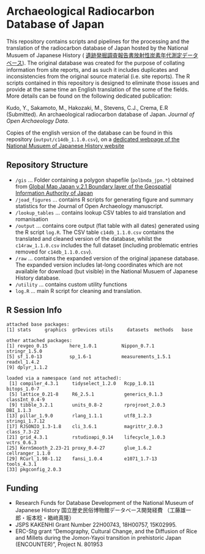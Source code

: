 # Archaeological Radiocarbon Database of Japan
This repository contains scripts and pipelines for the processing and the translation of the radiocarbon database of Japan hosted by the National Musuem of Japanese History (
[遺跡発掘調査報告書放射性炭素年代測定データベース](https://www.rekihaku.ac.jp/up-cgi/login.pl?p=param/esrd/db_param)). The original database was created for the purpose of collating information from site reports, and as such it includes duplicates and inconsistencies from the original source material (i.e. site reports). The R scripts contained in this repository is designed to eliminate those issues and provide at the same time an English translation of the some of the fields. More details can be found on the following dedicated publication:

Kudo, Y., Sakamoto, M., Hakozaki, M., Stevens, C.J., Crema, E.R (Submitted). An archaeological radiocarbon database of Japan. _Journal of Open Archaeology Data_.

Copies of the english version of the database can be found in this repository (`output/c14db_1.1.0.csv`), on a [dedicated webpage of the National Musuem of Japanese History website](https://www.rekihaku.ac.jp/up-cgi/login.pl?p=param/esrd_en/db_param
)

## Repository Structure
 * `/gis` ... Folder containing a polygon shapefile (`polbnda_jpn.*`) obtained from [Global Map Japan v.2.1 Boundary layer of the Geospatial Information Authority of Japan](https://www.gsi.go.jp/kankyochiri/gm_japan_e.html)
 * `/joad_figures` ... contains R scripts for generating figure and summary statistics for the Journal of Open Archaeology manuscript.
 * `/lookup_tables` ... contains lookup CSV tables to aid translation and romanisation
 * `/output` ... contains core output (flat table with all dates) generated using the R script `log.R`. The CSV table `c14db_1.1.0.csv` contains the translated and cleaned version of the database, whilst the `c14raw_1.1.0.csv` includes the full dataset (including problematic entries removed for `c14db_1.1.0.csv`).
 * `/raw` ... contains the expanded version of the original japanese database. The expanded version includes lat-long coordinates which are not available for download (but visible) in the National Musuem of Japanese History database.
 * `/utility` ... contains custom utility functions
 * `log.R` ... main R script for cleaning and translation.

## R Session Info
```
attached base packages:
[1] stats     graphics  grDevices utils     datasets  methods   base     

other attached packages:
[1] revgeo_0.15        here_1.0.1         Nippon_0.7.1       stringr_1.5.0     
[5] sf_1.0-13          sp_1.6-1           measurements_1.5.1 readxl_1.4.2      
[9] dplyr_1.1.2       

loaded via a namespace (and not attached):
 [1] compiler_4.3.1     tidyselect_1.2.0   Rcpp_1.0.11        bitops_1.0-7      
 [5] lattice_0.21-8     R6_2.5.1           generics_0.1.3     classInt_0.4-9    
 [9] tibble_3.2.1       units_0.8-2        rprojroot_2.0.3    DBI_1.1.3         
[13] pillar_1.9.0       rlang_1.1.1        utf8_1.2.3         stringi_1.7.12    
[17] RJSONIO_1.3-1.8    cli_3.6.1          magrittr_2.0.3     class_7.3-22      
[21] grid_4.3.1         rstudioapi_0.14    lifecycle_1.0.3    vctrs_0.6.3       
[25] KernSmooth_2.23-21 proxy_0.4-27       glue_1.6.2         cellranger_1.1.0  
[29] RCurl_1.98-1.12    fansi_1.0.4        e1071_1.7-13       tools_4.3.1       
[33] pkgconfig_2.0.3 
```

## Funding
 * Research Funds for Database Development of the National Museum of Japanese History 国立歴史民俗博物館データベース開発経費 （工藤雄一郎・坂本稔・箱﨑真隆）
 * JSPS KAKENHI Grant Number 22H00743, 18H00757, 15K02995.
 * ERC-Stg grant “Demography, Cultural Change, and the Diffusion of Rice and Millets during the Jomon-Yayoi transition in prehistoric Japan (ENCOUNTER)”, Project N. 801953






